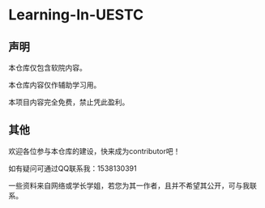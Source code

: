 # Learning-In-UESTC

## 声明

本仓库仅包含软院内容。

本仓库内容仅作辅助学习用。

本项目内容完全免费，禁止凭此盈利。

## 其他

欢迎各位参与本仓库的建设，快来成为contributor吧！

如有疑问可通过QQ联系我：1538130391

一些资料来自网络或学长学姐，若您为其一作者，且并不希望其公开，可与我联系。
